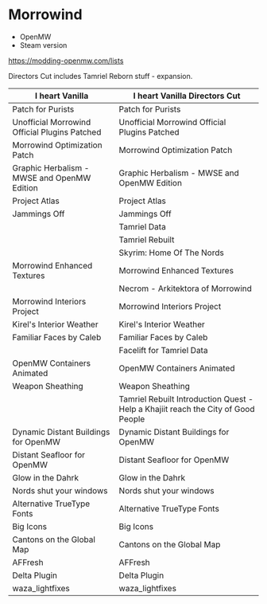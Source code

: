 # Morrowind

- OpenMW
- Steam version

https://modding-openmw.com/lists

Directors Cut includes Tamriel Reborn stuff - expansion.

I heart Vanilla | I heart Vanilla Directors Cut
---|---
Patch for Purists | Patch for Purists
Unofficial Morrowind Official Plugins Patched | Unofficial Morrowind Official Plugins Patched
Morrowind Optimization Patch | Morrowind Optimization Patch
Graphic Herbalism - MWSE and OpenMW Edition | Graphic Herbalism - MWSE and OpenMW Edition
Project Atlas | Project Atlas
Jammings Off | Jammings Off
| | Tamriel Data
| | Tamriel Rebuilt
| | Skyrim: Home Of The Nords
Morrowind Enhanced Textures | Morrowind Enhanced Textures
| | Necrom - Arkitektora of Morrowind
Morrowind Interiors Project | Morrowind Interiors Project
Kirel's Interior Weather | Kirel's Interior Weather
Familiar Faces by Caleb | Familiar Faces by Caleb
| | Facelift for Tamriel Data
OpenMW Containers Animated | OpenMW Containers Animated
Weapon Sheathing | Weapon Sheathing
| | Tamriel Rebuilt Introduction Quest - Help a Khajiit reach the City of Good People
Dynamic Distant Buildings for OpenMW | Dynamic Distant Buildings for OpenMW
Distant Seafloor for OpenMW | Distant Seafloor for OpenMW
Glow in the Dahrk | Glow in the Dahrk
Nords shut your windows | Nords shut your windows
Alternative TrueType Fonts | Alternative TrueType Fonts
Big Icons | Big Icons
Cantons on the Global Map | Cantons on the Global Map
AFFresh | AFFresh
Delta Plugin | Delta Plugin
waza_lightfixes | waza_lightfixes

